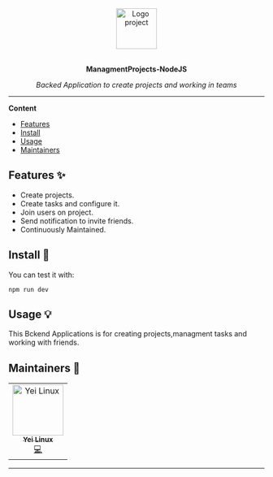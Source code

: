 <div align="center">
  <a href="#">
  	<img src="https://cnet4.cbsistatic.com/img/ozPk40L80UpMi5TJ0LT3pI-xKUQ=/940x0/2018/04/25/6375531d-29ec-4be2-80d4-24450599129d/google-tasks-ios-android-apk-descarga.png" alt="Logo project" width="80" height="80" />
  </a>
  <br>
  <br>
  <p>
    <b>ManagmentProjects-NodeJS</b>
  </p>
  <p>
     <i>Backed Application to create projects and working in teams</i>
  </p>
</div>

---

**Content**

* [Features](##features)
* [Install](##install)
* [Usage](##usage)
* [Maintainers](##maintainers)

## Features ✨
* Create projects.
* Create tasks and configure it.
* Join users on project.
* Send notification to invite friends.
* Continuously Maintained.

## Install 🐙
You can test it with:
```
npm run dev
```

## Usage 💡
This Bckend Applications is for creating projects,managment tasks and working with friends.

## Maintainers 👷
<table>
  <tr>
    <td align="center"><a href="https://github.com/Yei-Linux"><img src="https://avatars1.githubusercontent.com/u/38733057?s=60&v=4" width="100px;" alt="Yei Linux"/><br /><sub><b>Yei Linux</b></sub></a><br /><a href="#" title="Code">💻</a></td>
  </tr>
</table>

---
